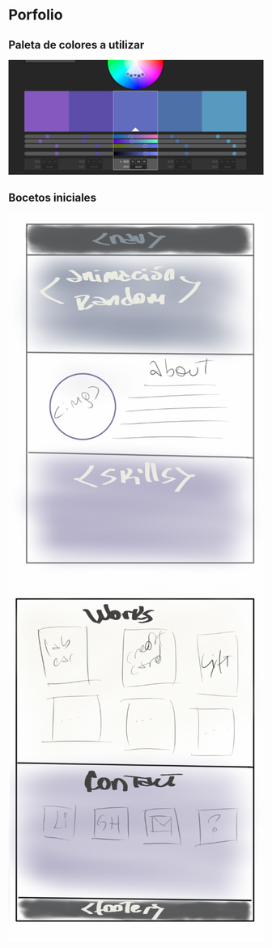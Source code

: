 # Porfolio

## Paleta de colores a utilizar

<img src="assets/img/paleta_colores.png" alt="colorwheel">

## Bocetos iniciales

<img src="assets/img/boceto1.png" alt="boceto1">

<img src="assets/img/boceto2.png" alt="boceto2">